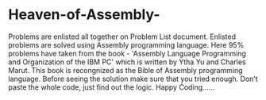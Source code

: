 # Heaven-of-Assembly-
Problems are enlisted all together on Problem List document. Enlisted problems are solved using Assembly programming language. Here 95% problems have taken from the book - 'Assembly Language Programming and Organization of the IBM PC' which is written by Ytha Yu and Charles Marut. This book is recongnized  as the Bible of Assembly programming language. Before seeing the solution make sure that you tried enough. Don’t paste the whole code, just find out the logic. Happy Coding......
